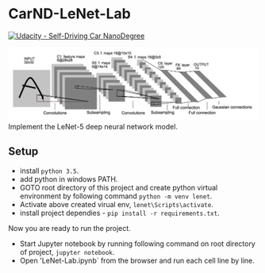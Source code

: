 # CarND-LeNet-Lab
[![Udacity - Self-Driving Car NanoDegree](https://s3.amazonaws.com/udacity-sdc/github/shield-carnd.svg)](http://www.udacity.com/drive)

![LeNet-5 Architecture](lenet.png)
Implement the LeNet-5 deep neural network model.

## Setup
- install `python 3.5`.
- add python in windows PATH.
- GOTO root directory of this project and create python virtual environment by following command `python -m venv lenet`.
- Activate above created virual env, `lenet\Scripts\activate`.
- install project dependies - `pip install -r requirements.txt`.

Now you are ready to run the project.
- Start Jupyter notebook by running following command on root directory of project, `jupyter notebook`.
- Open 'LeNet-Lab.ipynb` from the browser and run each cell line by line.
